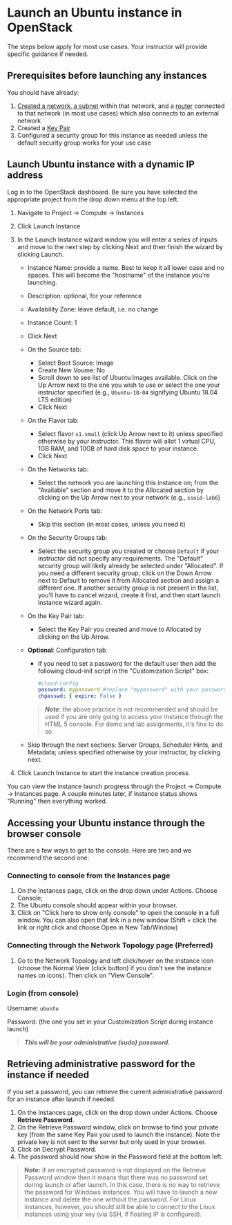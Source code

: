 # Launch an Ubuntu instance in OpenStack

The steps below apply for most use cases. Your instructor will provide specific guidance if needed.

## Prerequisites before launching any instances

You should have already:

1. [Created a network, a subnet](create-network.md) within that network, and a [router](create-router.md) connected to that network (in most use cases) which also connects to an external network
2. Created a [Key Pair](create-key-pair.md)
3. Configured a security group for this instance as needed unless the default security group works for your use case

## Launch Ubuntu instance with a dynamic IP address

Log in to the OpenStack dashboard. Be sure you have selected the appropriate project from the drop down menu at the top left.

1. Navigate to Project -> Compute -> Instances
2. Click Launch Instance
3. In the Launch Instance wizard window you will enter a series of inputs and move to the next step by clicking Next and then finish the wizard by clicking Launch.
   * Instance Name: provide a name. Best to keep it all lower case and no spaces. This will become the "hostname" of the instance you're launching.
   * Description: optional, for your reference
   * Availability Zone: leave default, i.e. no change
   * Instance Count: 1
   * Click Next
   * On the Source tab:
      * Select Boot Source: Image
      * Create New Voume: No
      * Scroll down to see list of Ubuntu Images available. Click on the Up Arrow next to the one you wish to use or select the one your instructor specified (e.g., `Ubuntu-18-04` signifying Ubuntu 18.04 LTS edition)
      * Click Next
   * On the Flavor tab:
      * Select flavor `s1.small` (click Up Arrow next to it) unless specified otherwise by your instructor. This flavor will allot 1 virtual CPU, 1GB RAM, and 10GB of hard disk space to your instance.
      * Click Next
   * On the Networks tab:
      * Select the network you are launching this instance on; from the "Available" section and move it to the Allocated section by clicking on the Up Arrow next to your network (e.g., `ssoid-lab6`)
   * On the Network Ports tab:
      * Skip this section (in most cases, unless you need it)
   * On the Security Groups tab:
      * Select the security group you created or choose `Default` if your instructor did not specify any requirements. The "Default" security group will likely already be selected under "Allocated". If you need a different security group, click on the Down Arrow next to Default to remove it from Allocated section and assign a different one. If another security group is not present in the list, you'll have to cancel wizard, create it first, and then start launch instance wizard again.
   * On the Key Pair tab:
      * Select the Key Pair you created and move to Allocated by clicking on the Up Arrow.
   * **Optional**: Configuration tab
      * If you need to set a password for the default user then add the following cloud-init script in the "Customization Script" box:

         ```yaml
         #cloud-config
         password: mypassword #replace "mypassword" with your password
         chpasswd: { expire: False }
         ```

      > ***Note***: the above practice is not recommended and should be used if you are only going to access your instance through the HTML 5 console. For demo and lab assignments, it's fine to do so.

   * Skip through the next sections: Server Groups, Scheduler Hints, and Metadata; unless specified otherwise by your instructor, by clicking next.

4. Click Launch Instance to start the instance creation process.

You can view the instance launch progress through the Project -> Compute -> Instances page. A couple minutes later, if instance status shows "Running" then everything worked.

## Accessing your Ubuntu instance through the browser console

There are a few ways to get to the console. Here are two and we recommend the second one:

### Connecting to console from the Instances page

1. On the Instances page, click on the drop down under Actions. Choose Console;
2. The Ubuntu console should appear within your browser.
3. Click on "Click here to show only console" to open the console in a full window. You can also open that link in a new window (Shift + click the link or right click and choose Open in New Tab/Window)

### Connecting through the Network Topology page (Preferred)

1. Go to the Network Topology and left click/hover on the instance icon (choose the Normal View (click button) if you don't see the instance names on icons). Then click on "View Console".

### Login (from console)

Username: `ubuntu`

Password: (the one you set in your Customization Script during instance launch)

   >***This will be your administrative (sudo) password.***

## Retrieving administrative password for the instance if needed

If you set a password, you can retrieve the current administrative password for an instance after launch if needed.

1. On the Instances page, click on the drop down under Actions. Choose **Retrieve Password**.
2. On the Retrieve Password window, click on browse to find your private key (from the same Key Pair you used to launch the instance). Note the private key is not sent to the server but only used in your browser.
3. Click on Decrypt Password.
4. The password should now show in the Password field at the bottom left.

> **Note:** if an encrypted password is not displayed on the Retrieve Password window then it means that there was no password set during launch or after launch. In this case, there is no way to retrieve the password for Windows instances. You will have to launch a new instance and delete the one without the password. For Linux instances, however, you should still be able to connect to the Linux instances using your key (via SSH, if floating IP is configured).
